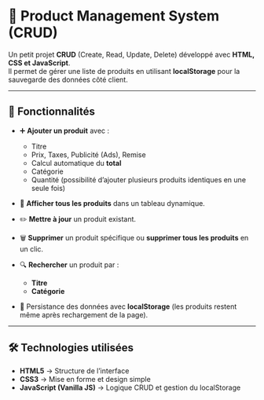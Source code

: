 # 🛒 Product Management System (CRUD)

Un petit projet **CRUD** (Create, Read, Update, Delete) développé avec **HTML, CSS et JavaScript**.  
Il permet de gérer une liste de produits en utilisant **localStorage** pour la sauvegarde des données côté client.

---

## 🚀 Fonctionnalités

- ➕ **Ajouter un produit** avec :  
  - Titre  
  - Prix, Taxes, Publicité (Ads), Remise  
  - Calcul automatique du **total**  
  - Catégorie  
  - Quantité (possibilité d’ajouter plusieurs produits identiques en une seule fois)  

- 📖 **Afficher tous les produits** dans un tableau dynamique.  

- ✏️ **Mettre à jour** un produit existant.  

- 🗑️ **Supprimer** un produit spécifique ou **supprimer tous les produits** en un clic.  

- 🔍 **Rechercher** un produit par :  
  - **Titre**  
  - **Catégorie**  

- 💾 Persistance des données avec **localStorage** (les produits restent même après rechargement de la page).  

---

## 🛠️ Technologies utilisées

- **HTML5** → Structure de l’interface  
- **CSS3** → Mise en forme et design simple  
- **JavaScript (Vanilla JS)** → Logique CRUD et gestion du localStorage 

